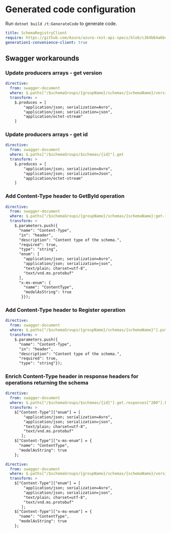 # Generated code configuration

Run `dotnet build /t:GenerateCode` to generate code.

``` yaml
title: SchemaRegistryClient
require: https://github.com/Azure/azure-rest-api-specs/blob/c364b64a6b412ffd7507dea71ae53251d35748c1/specification/schemaregistry/data-plane/readme.md
generation1-convenience-client: true
```

## Swagger workarounds

### Update producers arrays - get version

``` yaml
directive:
  from: swagger-document
  where: $.paths["/$schemaGroups/{groupName}/schemas/{schemaName}/versions/{schemaVersion}"].get
  transform: >
    $.produces = [
        "application/json; serialization=Avro",
        "application/json; serialization=json",
        "application/octet-stream"
    ]
```

### Update producers arrays - get id

``` yaml
directive:
  from: swagger-document
  where: $.paths["/$schemaGroups/$schemas/{id}"].get
  transform: >
    $.produces = [
        "application/json; serialization=Avro",
        "application/json; serialization=Json",
        "application/octet-stream"
    ]
```

### Add Content-Type header to GetById operation

``` yaml
directive:
  from: swagger-document
  where: $.paths["/$schemaGroups/{groupName}/schemas/{schemaName}:get-id"].post
  transform: >
    $.parameters.push({
      "name": "Content-Type",
      "in": "header",
      "description": "Content type of the schema.",
      "required": true,
      "type": "string",
      "enum": [
        "application/json; serialization=Avro",
        "application/json; serialization=json",
        "text/plain; charset=utf-8",
        "text/vnd.ms.protobuf"
      ],
      "x-ms-enum": {
        "name": "ContentType",
        "modelAsString": true
       }});
```

### Add Content-Type header to Register operation

``` yaml
directive:
  from: swagger-document
  where: $.paths["/$schemaGroups/{groupName}/schemas/{schemaName}"].put
  transform: >
    $.parameters.push({
      "name": "Content-Type",
      "in": "header",
      "description": "Content type of the schema.",
      "required": true,
      "type": "string"});
```

### Enrich Content-Type header in response headers for operations returning the schema

``` yaml
directive:
  from: swagger-document
  where: $.paths["/$schemaGroups/$schemas/{id}"].get.responses["200"].headers
  transform: >
    $["Content-Type"]["enum"] = [
        "application/json; serialization=Avro",
        "application/json; serialization=json",
        "text/plain; charset=utf-8",
        "text/vnd.ms.protobuf"
       ];
    $["Content-Type"]["x-ms-enum"] = {
      "name": "ContentType",
      "modelAsString": true
    };  
```

``` yaml
directive:
  from: swagger-document
  where: $.paths["/$schemaGroups/{groupName}/schemas/{schemaName}/versions/{schemaVersion}"].get.responses["200"].headers
  transform: >
    $["Content-Type"]["enum"] = [
        "application/json; serialization=Avro",
        "application/json; serialization=json",
        "text/plain; charset=utf-8",
        "text/vnd.ms.protobuf"
       ];
    $["Content-Type"]["x-ms-enum"] = {
      "name": "ContentType",
      "modelAsString": true
    };  
```
